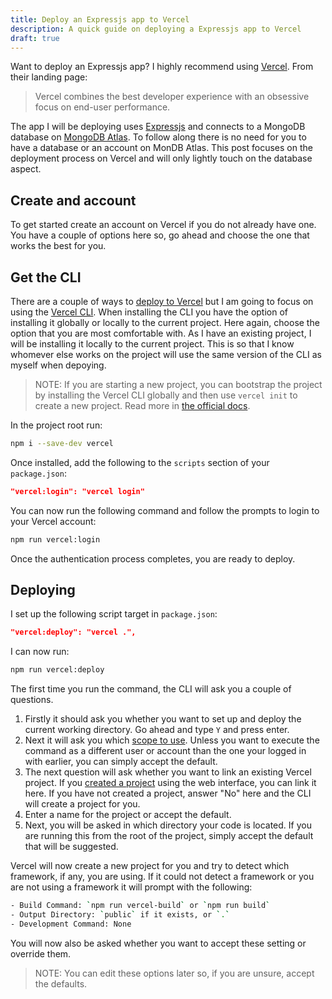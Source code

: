 ```yaml
---
title: Deploy an Expressjs app to Vercel
description: A quick guide on deploying a Expressjs app to Vercel
draft: true
---
```


Want to deploy an Expressjs app? I highly recommend using [Vercel](https://vercel.com/). From their landing page:

> Vercel combines the best developer experience with an obsessive focus on end-user performance.

The app I will be deploying uses [Expressjs](http://expressjs.com/) and connects to a MongoDB database on [MongoDB Atlas](https://www.mongodb.com/atlas). To follow along there is no need for you to have a database or an account on MonDB Atlas. This post focuses on the deployment process on Vercel and will only lightly touch on the database aspect.

## Create and account

To get started create an account on Vercel if you do not already have one. You have a couple of options here so, go ahead and choose the one that works the best for you.

## Get the CLI

There are a couple of ways to [deploy to Vercel](https://vercel.com/docs/concepts/deployments/overview) but I am going to focus on using the [Vercel CLI](https://vercel.com/cli). When installing the CLI you have the option of installing it globally or locally to the current project. Here again, choose the option that you are most comfortable with. As I have an existing project, I will be installing it locally to the current project. This is so that I know whomever else works on the project will use the same version of the CLI as myself when depoying.

> NOTE: If you are starting a new project, you can bootstrap the project by installing the Vercel CLI globally and then use `vercel init` to create a new project. Read more in [the official docs](https://vercel.com/docs/cli#commands/init).

In the project root run:

```bash
npm i --save-dev vercel
```

Once installed, add the following to the `scripts` section of your `package.json`:

```json
"vercel:login": "vercel login"
```

You can now run the following command and follow the prompts to login to your Vercel account:

```bash
npm run vercel:login
```

Once the authentication process completes, you are ready to deploy.

## Deploying

I set up the following script target in `package.json`:

```json
"vercel:deploy": "vercel .",
```

I can now run:

```bash
npm run vercel:deploy
```

The first time you run the command, the CLI will ask you a couple of questions.

1. Firstly it should ask you whether you want to set up and deploy the current working directory. Go ahead and type `Y` and press enter.
2. Next it will ask you which [scope to use](https://vercel.com/docs/cli#introduction/global-options/scope). Unless you want to execute the command as a different user or account than the one your logged in with earlier, you can simply accept the default.
3. The next question will ask whether you want to link an existing Vercel project. If you [created a project](https://vercel.com/docs/concepts/projects/overview) using the web interface, you can link it here. If you have not created a project, answer "No" here and the CLI will create a project for you.
4. Enter a name for the project or accept the default.
5. Next, you will be asked in which directory your code is located. If you are running this from the root of the project, simply accept the default that will be suggested.

Vercel will now create a new project for you and try to detect which framework, if any, you are using. If it could not detect a framework or you are not using a framework it will prompt with the following:

```bash
- Build Command: `npm run vercel-build` or `npm run build`
- Output Directory: `public` if it exists, or `.`
- Development Command: None
```

You will now also be asked whether you want to accept these setting or override them.

> NOTE: You can edit these options later so, if you are unsure, accept the defaults.
